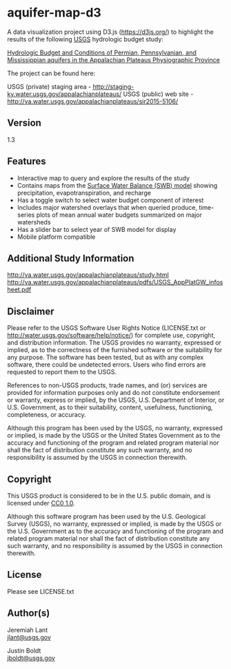 # aquifer-map-d3

A data visualization project using D3.js (https://d3js.org/) to highlight the results of the following [USGS](https://www.usgs.gov/) hydrologic budget study:

[Hydrologic Budget and Conditions of Permian, Pennsylvanian, and Mississippian aquifers in the Appalachian Plateaus Physiographic Province](http://pubs.usgs.gov/sir/2015/5106/sir20155106.pdf)

The project can be found here:

USGS (private) staging area - http://staging-ky.water.usgs.gov/appalachianplateaus/
USGS (public) web site - http://va.water.usgs.gov/appalachianplateaus/sir2015-5106/


## Version

1.3

## Features

* Interactive map to query and explore the results of the study
* Contains maps from the [Surface Water Balance (SWB) model](http://pubs.usgs.gov/tm/tm6-a31/tm6a31.pdf) showing precipitation, evapotranspiration, and recharge
* Has a toggle switch to select water budget component of interest
* Includes major watershed overlays that when queried produce, time-series plots of mean annual water budgets summarized on major watersheds 
* Has a slider bar to select year of SWB model for display 
* Mobile platform compatible

## Additional Study Information

http://va.water.usgs.gov/appalachianplateaus/study.html  
http://va.water.usgs.gov/appalachianplateaus/pdfs/USGS_AppPlatGW_infosheet.pdf

## Disclaimer

Please refer to the USGS Software User Rights Notice (LICENSE.txt or http://water.usgs.gov/software/help/notice/)
for complete use, copyright, and distribution information. The USGS provides no warranty, expressed or implied, as to the
correctness of the furnished software or the suitability for any purpose. The software has been tested, but as with any
complex software, there could be undetected errors. Users who find errors are requested to report them to the USGS.

References to non-USGS products, trade names, and (or) services are provided for information purposes only and do not
constitute endorsement or warranty, express or implied, by the USGS, U.S. Department of Interior, or U.S. Government, as to
their suitability, content, usefulness, functioning, completeness, or accuracy.

Although this program has been used by the USGS, no warranty, expressed or implied, is made by the USGS or the United
States Government as to the accuracy and functioning of the program and related program material nor shall the fact of
distribution constitute any such warranty, and no responsibility is assumed by the USGS in connection therewith.

## Copyright

This USGS product is considered to be in the U.S. public domain, and is licensed under [CC0 1.0](https://creativecommons.org/publicdomain/zero/1.0/).

Although this software program has been used by the U.S. Geological Survey (USGS), no warranty, expressed or implied, is made by the USGS or the U.S. Government as to 
the accuracy and functioning of the program and related program material nor shall the fact of distribution constitute any such warranty, and no responsibility is 
assumed by the USGS in connection therewith.

## License

Please see LICENSE.txt

## Author(s)

Jeremiah Lant  
jlant@usgs.gov

Justin Boldt  
jboldt@usgs.gov
